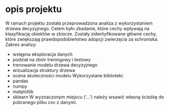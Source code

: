 # opis projektu 

W ramach projektu została przeprowadzona analiza z wykorzystaniem drzewa decyzyjnego. 
Celem było zbadanie, które cechy wpływają na klasyfikację obiektów w zbiorze. 
Zostały zidentyfikowane główne cechy, które zwiększają prawdopodobieństwo adopcji zwierzęcia za schroniska.
Zakres analizy:
- wstępna eksploracja danych
- podział na zbiór treningowy i testowy
- trenowanie modelu drzewa decyzyjnego
- wizualizacja struktury drzewa
- ocena skuteczności modelu
Wykorzystane biblioteki:
- pandas
- numpy
- matplotlib
- sklearn
W wyznaczonym miejscu ('...') należy wsawić własną ścieżkę do pobranego pliku csv z danymi.
